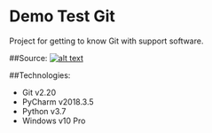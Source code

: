 # Demo Test Git
Project for getting to know Git with support software.

##Source: [![alt text](https://con.jaktestowac.pl/wp-content/uploads/brand/jaktestowac_small.png)](https://jaktestowac/git-dla-testerow)

##Technologies: 
- Git v2.20
- PyCharm v2018.3.5
- Python v3.7
- Windows v10 Pro